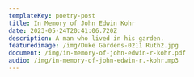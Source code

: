 ```yaml
---
templateKey: poetry-post
title: In Memory of John Edwin Kohr
date: 2023-05-24T20:41:06.720Z
description: A man who lived in his garden.
featuredimage: /img/Duke Gardens-0211 Ruth2.jpg
document: /img/in-memory-of-john-edwin-r-kohr.pdf
audio: /img/in-memory-of-john-edwin-r.-kohr.mp3
---
```

